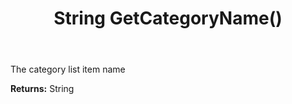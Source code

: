 ﻿---
uid: crmscript_ref_NSContact_GetCategoryName
title: String GetCategoryName()
intellisense: NSContact.GetCategoryName
keywords: NSContact, GetCategoryName
so.topic: reference
---

The category list item name

**Returns:** String


